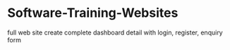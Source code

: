 # Software-Training-Websites
full web site create complete dashboard detail with login, register, enquiry form
